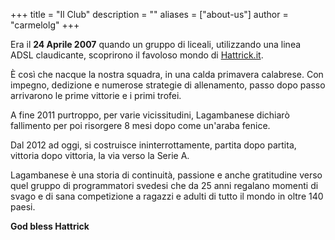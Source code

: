 +++
title = "Il Club"
description = ""
aliases = ["about-us"]
author = "carmelolg"
+++

Era il **24 Aprile 2007** quando un gruppo di liceali, utilizzando una linea ADSL claudicante, scoprirono il favoloso mondo di [Hattrick.it](www.hattrick.it).

È così che nacque la nostra squadra, in una calda primavera calabrese. 
Con impegno, dedizione e numerose strategie di allenamento, passo dopo passo arrivarono le prime vittorie e i primi trofei.

A fine 2011 purtroppo, per varie vicissitudini, Lagambanese dichiarò fallimento per poi risorgere 8 mesi dopo come un'araba fenice.

Dal 2012 ad oggi, si costruisce ininterrottamente, partita dopo partita, vittoria dopo vittoria, la via verso la Serie A.

Lagambanese è una storia di continuità, passione e anche gratitudine verso quel gruppo di programmatori svedesi 
che da 25 anni regalano momenti di svago e di sana competizione a ragazzi e adulti di tutto il mondo in oltre 140 paesi. 

**God bless Hattrick**
